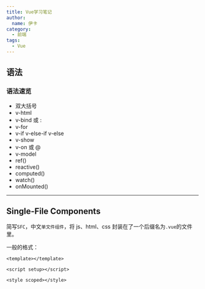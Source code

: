 ```yaml
---
title: Vue学习笔记
author:
  name: 伊卡
category:
  - 前端
tags:
  - Vue
---
```


## 语法

### 语法速览

- 双大括号
- v-html
- v-bind 或 :
- v-for
- v-if v-else-if v-else
- v-show
- v-on 或 @
- v-model
- ref()
- reactive()
- computed()
- watch()
- onMounted()

---

## Single-File Components

简写`SFC`，中文`单文件组件`，将 js、html、css 封装在了一个后缀名为`.vue`的文件里。

一般的格式：

```vue
<template></template>

<script setup></script>

<style scoped></style>
```
